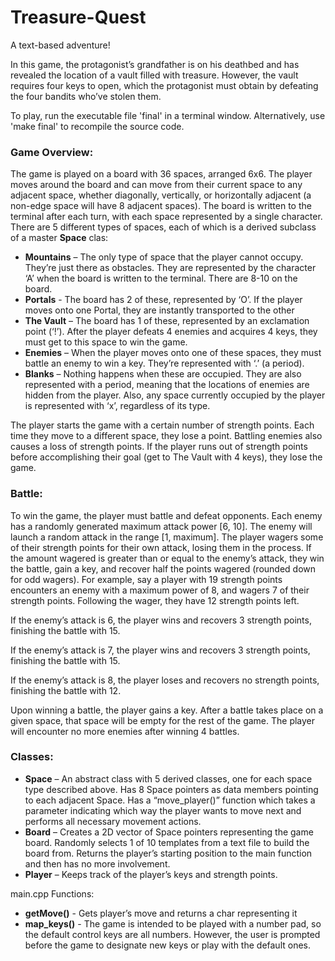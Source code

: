 # Treasure-Quest
A text-based adventure!

In this game, the protagonist’s grandfather is on his deathbed and has revealed the location of a vault
filled with treasure. However, the vault requires four keys to open, which the protagonist
must obtain by defeating the four bandits who’ve stolen them.

To play, run the executable file 'final' in a terminal window. Alternatively, use 'make final' to recompile the source code.

### Game Overview:
The game is played on a board with 36 spaces, arranged 6x6. The player moves around the
board and can move from their current space to any adjacent space, whether diagonally,
vertically, or horizontally adjacent (a non-edge space will have 8 adjacent spaces). The
board is written to the terminal after each turn, with each space represented by a single
character.
There are 5 different types of spaces, each of which is a derived subclass of a master **Space** clas:
* **Mountains** – The only type of space that the player cannot occupy. They’re just there
as obstacles. They are represented by the character ‘A’ when the board is written to
the terminal. There are 8-10 on the board.
* **Portals** - The board has 2 of these, represented by ‘O’. If the player moves onto one
Portal, they are instantly transported to the other
* **The Vault** – The board has 1 of these, represented by an exclamation point (‘!’). After
the player defeats 4 enemies and acquires 4 keys, they must get to this space to win
the game.
* **Enemies** – When the player moves onto one of these spaces, they must battle an
enemy to win a key. They’re represented with ‘.’ (a period).
* **Blanks** – Nothing happens when these are occupied. They are also represented with
a period, meaning that the locations of enemies are hidden from the player.
Also, any space currently occupied by the player is represented with ‘x’, regardless of its
type.

The player starts the game with a certain number of strength points. Each time they move
to a different space, they lose a point. Battling enemies also causes a loss of strength points.
If the player runs out of strength points before accomplishing their goal (get to The Vault
with 4 keys), they lose the game.

### Battle:
To win the game, the player must battle and defeat opponents. Each enemy has a randomly
generated maximum attack power [6, 10]. The enemy will launch a random attack in the
range [1, maximum].
The player wagers some of their strength points for their own attack, losing them in the
process. If the amount wagered is greater than or equal to the enemy’s attack, they win the
battle, gain a key, and recover half the points wagered (rounded down for odd wagers).
For example, say a player with 19 strength points encounters an enemy with a maximum
power of 8, and wagers 7 of their strength points. Following the wager, they have 12
strength points left.

If the enemy’s attack is 6, the player wins and recovers 3 strength points, finishing the
battle with 15.

If the enemy’s attack is 7, the player wins and recovers 3 strength points, finishing the
battle with 15.

If the enemy’s attack is 8, the player loses and recovers no strength points, finishing the
battle with 12.

Upon winning a battle, the player gains a key.
After a battle takes place on a given space, that space will be empty for the rest of the game.
The player will encounter no more enemies after winning 4 battles.

### Classes:
* **Space** – An abstract class with 5 derived classes, one for each space type described
above. Has 8 Space pointers as data members pointing to each adjacent Space. Has a
“move_player()” function which takes a parameter indicating which way the player
wants to move next and performs all necessary movement actions.
* **Board** – Creates a 2D vector of Space pointers representing the game board.
Randomly selects 1 of 10 templates from a text file to build the board from. Returns
the player’s starting position to the main function and then has no more
involvement.
* **Player** – Keeps track of the player’s keys and strength points.

main.cpp Functions:
* **getMove()** - Gets player’s move and returns a char representing it
* **map_keys()** - The game is intended to be played with a number pad, so the default
control keys are all numbers. However, the user is prompted before the game to
designate new keys or play with the default ones.
